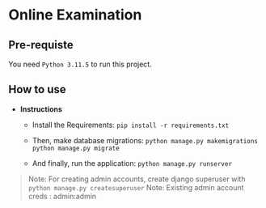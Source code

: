 # Online Examination

## Pre-requiste

You need `Python 3.11.5` to run this project.

## How to use

- **Instructions**

  - Install the Requirements:
    `pip install -r requirements.txt`

  - Then, make database migrations: 
    `python manage.py makemigrations`
    `python manage.py migrate`

  - And finally, run the application: 
    `python manage.py runserver`

> Note: For creating admin accounts, create django superuser with `python manage.py createsuperuser`
> Note: Existing admin account creds : admin:admin
